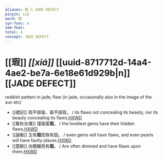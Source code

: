 ```yaml
---
aliases: 瑕 n JADE DEFECT
pinyin: xiá
word: 瑕
syn-func: n
sem-feat: 
total: 4
concept: JADE DEFECT 
---
```

# [[瑕]] *[[xiá]]*  [[uuid-8717712d-14a4-4ae2-be7a-6e18e61d929b|n]] [[JADE DEFECT]]
reddish pattern in jade; flaw (in jade, occasonally also in the image of the sun etc)
 - [[禮記]] 瑕不揜瑜、瑜不揜瑕， / its flaws not concealing its beauty, nor its beauty concealing its flaws,[HXWD](https://hxwd.org/textview.html?location=KR1d0052_tls_049-11a.22)
 - [[春秋左傳]] 瑾瑜匿**瑕**， / the loveliest gems have their hidden flaws,[HXWD](https://hxwd.org/textview.html?location=KR1e0001_tls_007-291a.17)
 - [[論衡]] 玉有**瑕**而珠有毀。 / even gems will have flaws, and even pearls will have faulty places.[HXWD](https://hxwd.org/textview.html?location=KR3j0080_tls_002-11a.14)
 - [[楚辭]] 尚黯黮而有**瑕**。 / Are often dimmed and have flaws upon them.[HXWD](https://hxwd.org/textview.html?location=KR4a0001_tls_008-8a.15)
